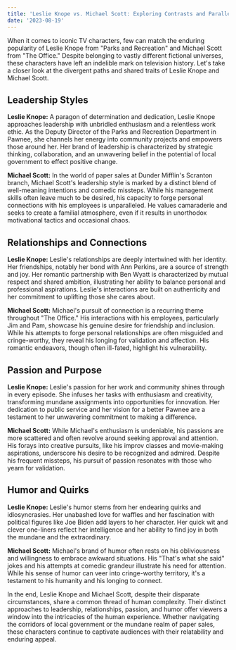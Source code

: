 ```yaml
---
title: 'Leslie Knope vs. Michael Scott: Exploring Contrasts and Parallels'
date: '2023-08-19'
---
```


When it comes to iconic TV characters, few can match the enduring popularity of Leslie Knope from "Parks and Recreation" and Michael Scott from "The Office." Despite belonging to vastly different fictional universes, these characters have left an indelible mark on television history. Let's take a closer look at the divergent paths and shared traits of Leslie Knope and Michael Scott.

## Leadership Styles

**Leslie Knope:** A paragon of determination and dedication, Leslie Knope approaches leadership with unbridled enthusiasm and a relentless work ethic. As the Deputy Director of the Parks and Recreation Department in Pawnee, she channels her energy into community projects and empowers those around her. Her brand of leadership is characterized by strategic thinking, collaboration, and an unwavering belief in the potential of local government to effect positive change.

**Michael Scott:** In the world of paper sales at Dunder Mifflin's Scranton branch, Michael Scott's leadership style is marked by a distinct blend of well-meaning intentions and comedic missteps. While his management skills often leave much to be desired, his capacity to forge personal connections with his employees is unparalleled. He values camaraderie and seeks to create a familial atmosphere, even if it results in unorthodox motivational tactics and occasional chaos.

## Relationships and Connections

**Leslie Knope:** Leslie's relationships are deeply intertwined with her identity. Her friendships, notably her bond with Ann Perkins, are a source of strength and joy. Her romantic partnership with Ben Wyatt is characterized by mutual respect and shared ambition, illustrating her ability to balance personal and professional aspirations. Leslie's interactions are built on authenticity and her commitment to uplifting those she cares about.

**Michael Scott:** Michael's pursuit of connection is a recurring theme throughout "The Office." His interactions with his employees, particularly Jim and Pam, showcase his genuine desire for friendship and inclusion. While his attempts to forge personal relationships are often misguided and cringe-worthy, they reveal his longing for validation and affection. His romantic endeavors, though often ill-fated, highlight his vulnerability.

## Passion and Purpose

**Leslie Knope:** Leslie's passion for her work and community shines through in every episode. She infuses her tasks with enthusiasm and creativity, transforming mundane assignments into opportunities for innovation. Her dedication to public service and her vision for a better Pawnee are a testament to her unwavering commitment to making a difference.

**Michael Scott:** While Michael's enthusiasm is undeniable, his passions are more scattered and often revolve around seeking approval and attention. His forays into creative pursuits, like his improv classes and movie-making aspirations, underscore his desire to be recognized and admired. Despite his frequent missteps, his pursuit of passion resonates with those who yearn for validation.

## Humor and Quirks

**Leslie Knope:** Leslie's humor stems from her endearing quirks and idiosyncrasies. Her unabashed love for waffles and her fascination with political figures like Joe Biden add layers to her character. Her quick wit and clever one-liners reflect her intelligence and her ability to find joy in both the mundane and the extraordinary.

**Michael Scott:** Michael's brand of humor often rests on his obliviousness and willingness to embrace awkward situations. His "That's what she said" jokes and his attempts at comedic grandeur illustrate his need for attention. While his sense of humor can veer into cringe-worthy territory, it's a testament to his humanity and his longing to connect.

In the end, Leslie Knope and Michael Scott, despite their disparate circumstances, share a common thread of human complexity. Their distinct approaches to leadership, relationships, passion, and humor offer viewers a window into the intricacies of the human experience. Whether navigating the corridors of local government or the mundane realm of paper sales, these characters continue to captivate audiences with their relatability and enduring appeal.
